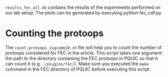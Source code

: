 `results_fec_all.db` contains the results of the experiments performed on our lab setup. The plots can be generated by executing
  python fec_cdf.py


# Counting the protoops
The `count_protoops_sigcomm19.sh` file will help you to count the number of protoops considered for FEC in the article.
This script takes one argument: the path to the directory containing the FEC protoops in PQUIC so that it can count it (e.g. `./plugins/fec/`).
Make sure you executed the `make` command in the FEC directory of PQUIC before executing this script.
